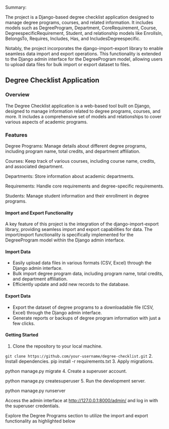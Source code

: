 Summary:

The project is a Django-based degree checklist application designed to manage degree programs, courses, and related information. It includes models such as DegreeProgram, Department, CoreRequirement, Course, DegreespecificRequirement, Student, and relationship models like EnrollsIn, BelongsTo, Requires, Includes, Has, and IncludesDegreespecific.

Notably, the project incorporates the django-import-export library to enable seamless data import and export operations. This functionality is extended to the Django admin interface for the DegreeProgram model, allowing users to upload data files for bulk import or export dataset to files.

## Degree Checklist Application
### Overview
The Degree Checklist application is a web-based tool built on Django, designed to manage information related to degree programs, courses, and more. It includes a comprehensive set of models and relationships to cover various aspects of academic programs.

### Features
Degree Programs: Manage details about different degree programs, including program name, total credits, and department affiliation.

Courses: Keep track of various courses, including course name, credits, and associated department.

Departments: Store information about academic departments.

Requirements: Handle core requirements and degree-specific requirements.

Students: Manage student information and their enrollment in degree programs.

#### Import and Export Functionality
A key feature of this project is the integration of the django-import-export library, providing seamless import and export capabilities for data. The import/export functionality is specifically implemented for the DegreeProgram model within the Django admin interface.

#### Import Data
- Easily upload data files in various formats (CSV, Excel) through the Django admin interface.
- Bulk import degree program data, including program name, total credits, and department affiliation.
- Efficiently update and add new records to the database.

#### Export Data
- Export the dataset of degree programs to a downloadable file (CSV, Excel) through the Django admin interface.
- Generate reports or backups of degree program information with just a few clicks.

#### Getting Started
1. Clone the repository to your local machine.


`git clone https://github.com/your-username/degree-checklist.git`
2. Install dependencies.
pip install -r requirements.txt
3. Apply migrations.


python manage.py migrate
4. Create a superuser account.


python manage.py createsuperuser
5. Run the development server.


python manage.py runserver

Access the admin interface at http://127.0.0.1:8000/admin/ and log in with the superuser credentials.

Explore the Degree Programs section to utilize the import and export functionality as highlighted below


